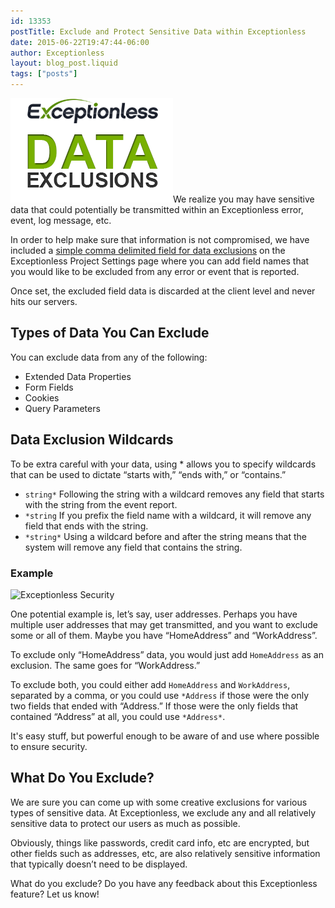 ```yaml
---
id: 13353
postTitle: Exclude and Protect Sensitive Data within Exceptionless
date: 2015-06-22T19:47:44-06:00
author: Exceptionless
layout: blog_post.liquid
tags: ["posts"]
---
```

<img loading="lazy" class="alignright wp-image-13354 size-full" src="/assets/data-exclusions.png" alt="Exceptionless Data Exclusions for Security" width="260" height="167" data-id="13354" />We realize you may have sensitive data that could potentially be transmitted within an Exceptionless error, event, log message, etc.

In order to help make sure that information is not compromised, we have included a [simple comma delimited field for data exclusions](http://docs.exceptionless.com/contents/security/) on the Exceptionless Project Settings page where you can add field names that you would like to be excluded from any error or event that is reported.

Once set, the excluded field data is discarded at the client level and never hits our servers.<!--more-->

## Types of Data You Can Exclude

You can exclude data from any of the following:

* Extended Data Properties
* Form Fields
* Cookies
* Query Parameters

## Data Exclusion Wildcards

To be extra careful with your data, using * allows you to specify wildcards that can be used to dictate “starts with,” “ends with,” or “contains.”

* `string*`
    Following the string with a wildcard removes any field that starts with the string from the event report.
* `*string`
    If you prefix the field name with a wildcard, it will remove any field that ends with the string.
* `*string*`
    Using a wildcard before and after the string means that the system will remove any field that contains the string.

### Example

<img loading="lazy" class="aligncenter wp-image-13355 size-full" src="/_site/assets/data-exclusion-examples.png" alt="Exceptionless Security" width="520" height="44" data-id="13355" srcset="/assets/data-exclusion-examples.png 520w, /assets/data-exclusion-examples-300x25.png 300w" sizes="(max-width: 520px) 100vw, 520px" />

One potential example is, let’s say, user addresses. Perhaps you have multiple user addresses that may get transmitted, and you want to exclude some or all of them. Maybe you have &#8220;HomeAddress&#8221; and &#8220;WorkAddress&#8221;.

To exclude only &#8220;HomeAddress&#8221; data, you would just add `HomeAddress` as an exclusion. The same goes for &#8220;WorkAddress.&#8221;

To exclude both, you could either add `HomeAddress` and `WorkAddress`, separated by a comma, or you could use `*Address` if those were the only two fields that ended with “Address.” If those were the only fields that contained “Address” at all, you could use `*Address*`.

It's easy stuff, but powerful enough to be aware of and use where possible to ensure security.

## What Do You Exclude?

We are sure you can come up with some creative exclusions for various types of sensitive data. At Exceptionless, we exclude any and all relatively sensitive data to protect our users as much as possible.

Obviously, things like passwords, credit card info, etc are encrypted, but other fields such as addresses, etc, are also relatively sensitive information that typically doesn’t need to be displayed.

What do you exclude? Do you have any feedback about this Exceptionless feature? Let us know!
